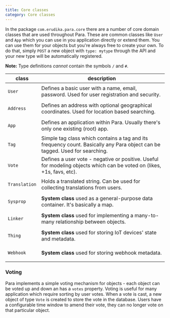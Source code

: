 ```yaml
---
title: Core classes
category: Core classes
---
```


In the package `com.erudika.para.core` there are a number of core domain classes that are used throughout Para.
These are common classes like `User` and `App` which you can use in you application directly or extend them.
You can use them for your objects but you're always free to create your own. To do that, simply `POST` a new object
with `type: mytype` through the API and your new type will be automatically registered.

**Note:** Type definitions *cannot* contain the symbols `/` and `#`.

<table class="table table-striped">
	<thead>
		<tr>
			<th>class</th>
			<th>description</th>
		</tr>
	</thead>
	<tbody>
		<tr><td>

`User`</td><td> Defines a basic user with a name, email, password. Used for user registration and security.</td></tr>
		<tr><td>

`Address`</td><td> Defines an address with optional geographical coordinates. Used for location based searching. </td></tr>
		<tr><td>

`App`</td><td> Defines an application within Para. Usually there's only one existing (root) app.</td></tr>
		<tr><td>

`Tag`</td><td> Simple tag class which contains a tag and its frequency count. Basically any Para object can be tagged. Used for searching.</td></tr>
		<tr><td>

`Vote`</td><td> Defines a user vote - negative or positive. Useful for modeling objects which can be voted on (likes, +1s, favs, etc). </td></tr>
		<tr><td>

`Translation`</td><td> Holds a translated string. Can be used for collecting translations from users. </td></tr>
		<tr><td>

`Sysprop`</td><td> **System class** used as a general-purpose data container. It's basically a map. </td></tr>
		<tr><td>

`Linker`</td><td> **System class** used for implementing a many-to-many relationship between objects. </td></tr>
		<tr><td>

`Thing`</td><td> **System class** used for storing IoT devices' state and metadata.</td></tr>
		<tr><td>

`Webhook`</td><td> **System class** used for storing webhook metadata.</td></tr>
	</tbody>
</table>

### Voting

Para implements a simple voting mechanism for objects - each object can be voted up and down an has a `votes` property.
Voting is useful for many application which require sorting by user votes. When a vote is cast, a new object of type
`Vote` is created to store the vote in the database. Users have a configurable time window to amend their vote, they can
no longer vote on that particular object.

